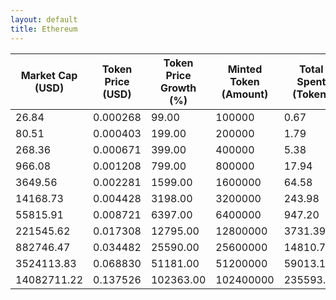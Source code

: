 ```yaml
---
layout: default
title: Ethereum
---
```

| Market Cap (USD) | Token Price (USD) | Token Price Growth (%) | Minted Token (Amount) | Total Spent (Token) | Author Revenue (USD) | Platform Mint Fee (USD) |
|------------------|-------------------|------------------------|-----------------------|--------------------|-------------------------|-------------------------|
| 26.84 | 0.000268 | 99.00 | 100000 | 0.67 | 0.60 | 0.06 |
| 80.51 | 0.000403 | 199.00 | 200000 | 1.79 | 1.61 | 0.16 |
| 268.36 | 0.000671 | 399.00 | 400000 | 5.38 | 4.83 | 0.48 |
| 966.08 | 0.001208 | 799.00 | 800000 | 17.94 | 16.10 | 1.61 |
| 3649.56 | 0.002281 | 1599.00 | 1600000 | 64.58 | 57.96 | 5.80 |
| 14168.73 | 0.004428 | 3198.00 | 3200000 | 243.98 | 218.97 | 21.90 |
| 55815.91 | 0.008721 | 6397.00 | 6400000 | 947.20 | 850.12 | 85.01 |
| 221545.62 | 0.017308 | 12795.00 | 12800000 | 3731.39 | 3348.95 | 334.90 |
| 882746.47 | 0.034482 | 25590.00 | 25600000 | 14810.72 | 13292.74 | 1329.27 |
| 3524113.83 | 0.068830 | 51181.00 | 51200000 | 59013.18 | 52964.79 | 5296.48 |
| 14082711.22 | 0.137526 | 102363.00 | 102400000 | 235593.30 | 211446.83 | 21144.68 |
